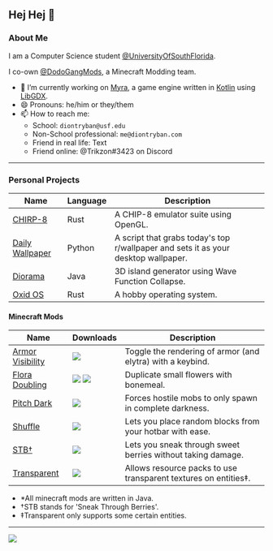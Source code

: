 ## Hej Hej 👋

### About Me

I am a Computer Science student [@UniversityOfSouthFlorida](https://github.com/University-of-South-Florida).

I co-own [@DodoGangMods](https://github.com/dodogang), a Minecraft Modding team.

- 🔭 I’m currently working on [Myra](https://github.com/trikzon/myra), a game engine written in [Kotlin](https://kotlinlang.org/) using [LibGDX](https://libgdx.com/).
- 😄 Pronouns: he/him or they/them
- 📫 How to reach me:
  - School: `diontryban@usf.edu`
  - Non-School professional: `me@diontryban.com`
  - Friend in real life: Text
  - Friend online: @Trikzon#3423 on Discord

<!--
**Trikzon/trikzon** is a ✨ _special_ ✨ repository because its `README.md` (this file) appears on your GitHub profile.

Here are some ideas to get you started:

- 🔭 I’m currently working on ...
- 🌱 I’m currently learning ...
- 👯 I’m looking to collaborate on ...
- 🤔 I’m looking for help with ...
- 💬 Ask me about ...
- 📫 How to reach me: ...
- 😄 Pronouns: ...
- ⚡ Fun fact: ...
-->

---

### Personal Projects

| Name | Language | Description |
| - | - | - |
| [CHIRP-8](https://github.com/trikzon/chirp-8) | Rust | A CHIP-8 emulator suite using OpenGL. |
| [Daily Wallpaper](https://github.com/trikzon/daily-wallpaper) | Python | A script that grabs today's top r/wallpaper and sets it as your desktop wallpaper. |
| [Diorama](https://github.com/trikzon/diorama) | Java | 3D island generator using Wave Function Collapse. |
| [Oxid OS](https://github.com/trikzon/oxid-os) | Rust | A hobby operating system. |

#### Minecraft Mods

| Name | Downloads | Description |
| - | - | - |
| [Armor Visibility](https://github.com/trikzon/armor-visibility) | [![](http://cf.way2muchnoise.eu/full_387962_Downloads.svg)](https://www.curseforge.com/minecraft/mc-mods/armor-visibility) | Toggle the rendering of armor (and elytra) with a keybind. |
| [Flora Doubling](https://github.com/trikzon/flora-doubling) | [![](http://cf.way2muchnoise.eu/full_332831_Fabric.svg)](https://www.curseforge.com/minecraft/mc-mods/flora-doubling-fabric) [![](http://cf.way2muchnoise.eu/full_410507_Forge.svg)](https://www.curseforge.com/minecraft/mc-mods/flora-doubling) | Duplicate small flowers with bonemeal. |
| [Pitch Dark](https://github.com/trikzon/pitch-dark) | [![](http://cf.way2muchnoise.eu/full_503802_Downloads.svg)](https://www.curseforge.com/minecraft/mc-mods/pitch-dark) | Forces hostile mobs to only spawn in complete darkness. |
| [Shuffle](https://github.com/trikzon/shuffle) | [![](http://cf.way2muchnoise.eu/full_360916_Fabric.svg)](https://www.curseforge.com/minecraft/mc-mods/shuffle) | Lets you place random blocks from your hotbar with ease. |
| [STB†](https://github.com/trikzon/sneak-through-berries) | [![](http://cf.way2muchnoise.eu/full_324945_Fabric.svg)](https://www.curseforge.com/minecraft/mc-mods/sneak-through-berries-fabric) | Lets you sneak through sweet berries without taking damage. |
| [Transparent](https://github.com/trikzon/transparent) | [![](http://cf.way2muchnoise.eu/full_377582_Fabric.svg)](https://www.curseforge.com/minecraft/mc-mods/transparent-fabric) | Allows resource packs to use transparent textures on entities‡. |

- *All minecraft mods are written in Java.
- †STB stands for 'Sneak Through Berries'.
- ‡Transparent only supports some certain entities.

---

<div>
  <img
    align="center"
    src=https://github-readme-stats.vercel.app/api?username=trikzon&count_private=true&show_icons=true&theme=tokyonight&include_all_commits=true&hide_rank=true&custom_title=Stats
  />
</div>
